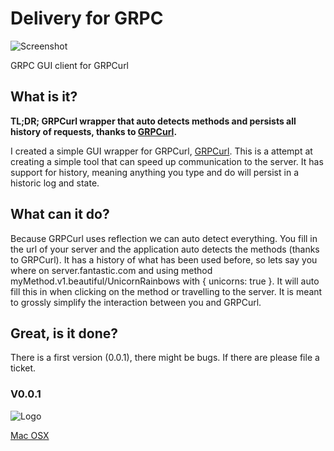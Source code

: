 # Delivery for GRPC
![Screenshot](https://raw.githubusercontent.com/kfwerf/delivery/master/screenshot/wip2.png)

GRPC GUI client for GRPCurl

## What is it?
**TL;DR; GRPCurl wrapper that auto detects methods and persists all history of requests,
thanks to [GRPCurl](https://github.com/fullstorydev/grpcurl).**

I created a simple GUI wrapper for GRPCurl, [GRPCurl](https://github.com/fullstorydev/grpcurl).
This is a attempt at creating a simple tool that can speed up communication to the server. It has
support for history, meaning anything you type and do will persist in a historic log and state.

## What can it do?
Because GRPCurl uses reflection we can auto detect everything. You fill in the url of your server and the
application auto detects the methods (thanks to GRPCurl). It has a history of what has been used before, so
lets say you where on server.fantastic.com and using method myMethod.v1.beautiful/UnicornRainbows with { unicorns: true }. It will auto fill this in when clicking on the method or travelling to the server. It is meant to grossly
simplify the interaction between you and GRPCurl.

## Great, is it done?
There is a first version (0.0.1), there might be bugs. If there are please file a ticket.

### V0.0.1
![Logo](https://raw.githubusercontent.com/kfwerf/delivery/master/screenshot/logo.png)

[Mac OSX](https://github.com/kfwerf/delivery/releases/download/v0.0.1/Delivery-darwin-x64-0.0.1.zip)


